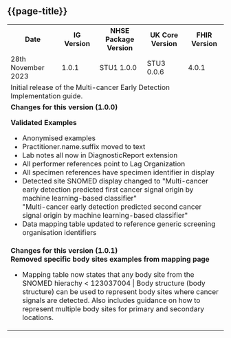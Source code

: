 ## {{page-title}}

<table class="assets">
<tr>
<th class="width20">Date</th>
<th class="width20">IG Version</th>
<th class="width20">NHSE Package Version</th>
<th class="width20">UK Core Version</th>
<th class="width20">FHIR Version</th>
</tr>
<tr>
<td>28th November 2023</td>
<td>1.0.1</td>
<td>STU1 1.0.0</td>
<td>STU3 0.0.6</td>
<td>4.0.1</td>
</tr>
<tr>
<td colspan="5">Initial release of the Multi-cancer Early Detection Implementation guide.</td>
</tr>
<tr>
<td colspan="5"><b>Changes for this version (1.0.0)</b>
<br />

<b>Validated Examples</b>

<ul>
<li>Anonymised examples</li>
<li>Practitioner.name.suffix moved to text</li>
<li>Lab notes all now in DiagnosticReport extension</li>
<li>All performer references point to Lag Organization</li>
<li>All specimen references have specimen identifier in display</li>
<li>Detected site SNOMED display changed to "Multi-cancer early detection predicted first cancer signal origin by machine learning-based classifier"<br/>"Multi-cancer early detection predicted second cancer signal origin by machine learning-based classifier"</li>
<li>Data mapping table updated to reference generic screening organisation identifiers</li>
</ul>
</td>
</tr>
<tr>
<td colspan="5"><b>Changes for this version (1.0.1)</b>
<br />
<b>Removed specific body sites examples from mapping page</b>
<ul>
<li>Mapping table now states that any body site from the SNOMED hierachy < 123037004 | Body structure (body structure) can be used to represent body sites where cancer signals are detected. Also includes guidance on how to represent multiple body sites for primary and secondary locations.</li>
</ul>
</td>
</tr>
</table>